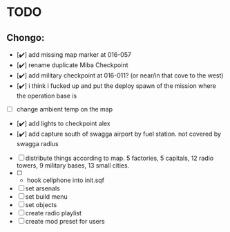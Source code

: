 # TODO

## Chongo:
- [✔️] add missing map marker at 016-057
- [✔️] rename duplicate Miba Checkpoint 
- [✔️] add military checkpoint at 016-011? (or near/in that cove to the west)
- [✔️] i think i fucked up and put the deploy spawn of the mission where the operation base is
- [ ] change ambient temp on the map
- [✔️] add lights to checkpoint alex
- [✔️] add capture south of swagga airport by fuel station. not covered by swagga radius
- [ ] distribute things according to map. 5 factories, 5 capitals, 12 radio towers, 9 military bases, 13 small cities.
- [ ] - hook cellphone into init.sqf
- [ ] set arsenals
- [ ] set build menu
- [ ] set objects
- [ ] create radio playlist
- [ ] create mod preset for users

